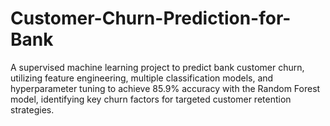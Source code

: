 # Customer-Churn-Prediction-for-Bank
A supervised machine learning project to predict bank customer churn, utilizing feature engineering, multiple classification models, and hyperparameter tuning to achieve 85.9% accuracy with the Random Forest model, identifying key churn factors for targeted customer retention strategies.
